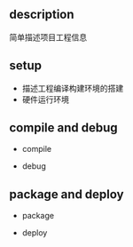 ## description
简单描述项目工程信息

## setup
- 描述工程编译构建环境的搭建
- 硬件运行环境

## compile and debug
- compile

- debug


## package and deploy
- package

- deploy
